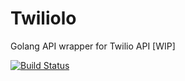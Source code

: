 # Twiliolo

Golang API wrapper for Twilio API [WIP]

[![Build Status](https://travis-ci.org/Genesor/twiliolo.svg?branch=master)](https://travis-ci.org/Genesor/twiliolo)
